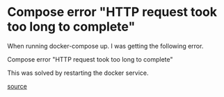 # Compose error "HTTP request took too long to complete"

When running docker-compose up. I was getting the following error.

Compose error "HTTP request took too long to complete"

This was solved by restarting the docker service.

[source](https://github.com/docker/compose/issues/3633)
